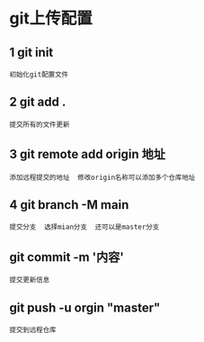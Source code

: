 # git上传配置
## 1 git init  
    初始化git配置文件
## 2 git add .   
    提交所有的文件更新
## 3 git remote add origin 地址   
    添加远程提交的地址  修改origin名称可以添加多个仓库地址
## 4 git branch  -M main  
    提交分支  选择mian分支  还可以是master分支
## git commit -m '内容'
    提交更新信息
## git push -u orgin "master"
    提交到远程仓库

